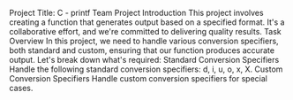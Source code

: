 Project Title: C - printf Team Project
Introduction
This project involves creating a function that generates output based on a specified format. It's a collaborative effort, and we're committed to delivering quality results.
Task Overview
In this project, we need to handle various conversion specifiers, both standard and custom, ensuring that our function produces accurate output. Let's break down what's required:
Standard Conversion Specifiers
Handle the following standard conversion specifiers: d, i, u, o, x, X.
Custom Conversion Specifiers
Handle custom conversion specifiers for special cases.

